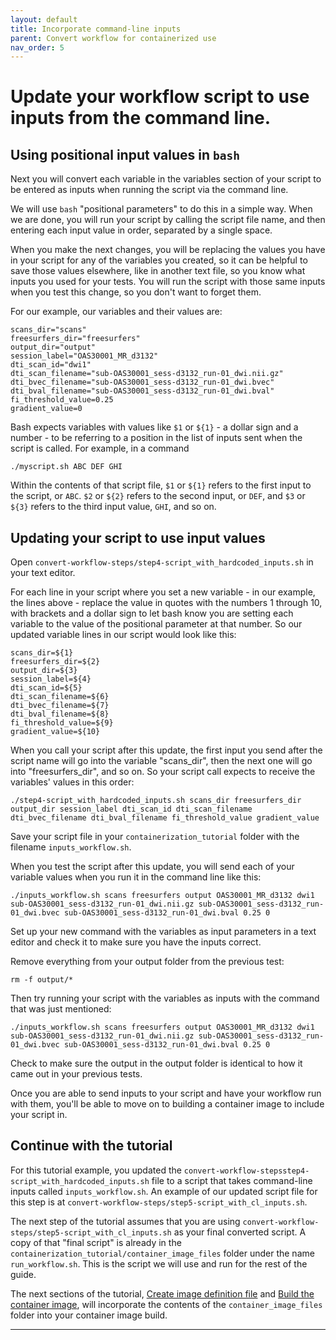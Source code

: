 ```yaml
---
layout: default
title: Incorporate command-line inputs
parent: Convert workflow for containerized use
nav_order: 5
---
```


# Update your workflow script to use inputs from the command line.

## Using positional input values in `bash`

Next you will convert each variable in the variables section of your script to be entered as inputs when running the script via the command line. 

We will use `bash` "positional parameters" to do this in a simple way. When we are done, you will run your script by calling the script file name, and then entering each input value in order, separated by a single space.

When you make the next changes, you will be replacing the values you have in your script for any of the variables you created, so it can be helpful to save those values elsewhere, like in another text file, so you know what inputs you used for your tests. You will run the script with those same inputs when you test this change, so you don't want to forget them.

For our example, our variables and their values are:
```
scans_dir="scans"
freesurfers_dir="freesurfers"
output_dir="output"
session_label="OAS30001_MR_d3132"
dti_scan_id="dwi1"
dti_scan_filename="sub-OAS30001_sess-d3132_run-01_dwi.nii.gz"
dti_bvec_filename="sub-OAS30001_sess-d3132_run-01_dwi.bvec"
dti_bval_filename="sub-OAS30001_sess-d3132_run-01_dwi.bval"
fi_threshold_value=0.25
gradient_value=0
```

Bash expects variables with values like `$1` or `${1}` - a dollar sign and a number - to be referring to a position in the list of inputs sent when the script is called. For example, in a command
```
./myscript.sh ABC DEF GHI
``` 
Within the contents of that script file, `$1` or `${1}` refers to the first input to the script, or `ABC`. `$2` or `${2}` refers to the second input, or `DEF`, and `$3` or `${3}` refers to the third input value, `GHI`, and so on. 

## Updating your script to use input values

Open `convert-workflow-steps/step4-script_with_hardcoded_inputs.sh` in your text editor.

For each line in your script where you set a new variable - in our example, the lines above - replace the value in quotes with the numbers 1 through 10, with brackets and a dollar sign to let bash know you are setting each variable to the value of the positional parameter at that number. So our updated variable lines in our script would look like this:

```
scans_dir=${1}
freesurfers_dir=${2}
output_dir=${3}
session_label=${4}
dti_scan_id=${5}
dti_scan_filename=${6}
dti_bvec_filename=${7}
dti_bval_filename=${8}
fi_threshold_value=${9}
gradient_value=${10}
```

When you call your script after this update, the first input you send after the script name will go into the variable "scans_dir", then the next one will go into "freesurfers_dir", and so on. So your script call expects to receive the variables' values in this order:
```
./step4-script_with_hardcoded_inputs.sh scans_dir freesurfers_dir output_dir session_label dti_scan_id dti_scan_filename dti_bvec_filename dti_bval_filename fi_threshold_value gradient_value
```

Save your script file in your `containerization_tutorial` folder with the filename `inputs_workflow.sh`. 

When you test the script after this update, you will send each of your variable values when you run it in the command line like this:
```
./inputs_workflow.sh scans freesurfers output OAS30001_MR_d3132 dwi1 sub-OAS30001_sess-d3132_run-01_dwi.nii.gz sub-OAS30001_sess-d3132_run-01_dwi.bvec sub-OAS30001_sess-d3132_run-01_dwi.bval 0.25 0
```

Set up your new command with the variables as input parameters in a text editor and check it to make sure you have the inputs correct. 

Remove everything from your output folder from the previous test:
```
rm -f output/*
```

Then try running your script with the variables as inputs with the command that was just mentioned:
```
./inputs_workflow.sh scans freesurfers output OAS30001_MR_d3132 dwi1 sub-OAS30001_sess-d3132_run-01_dwi.nii.gz sub-OAS30001_sess-d3132_run-01_dwi.bvec sub-OAS30001_sess-d3132_run-01_dwi.bval 0.25 0
```

Check to make sure the output in the output folder is identical to how it came out in your previous tests.

Once you are able to send inputs to your script and have your workflow run with them, you'll be able to move on to building a container image to include your script in. 

## Continue with the tutorial

For this tutorial example, you updated the `convert-workflow-stepsstep4-script_with_hardcoded_inputs.sh` file to a script that takes command-line inputs called `inputs_workflow.sh`. An example of our updated script file for this step is at `convert-workflow-steps/step5-script_with_cl_inputs.sh`. 

The next step of the tutorial assumes that you are using `convert-workflow-steps/step5-script_with_cl_inputs.sh` as your final converted script. A copy of that "final script" is already in the `containerization_tutorial/container_image_files` folder under the name `run_workflow.sh`. This is the script we will use and run for the rest of the guide.

The next sections of the tutorial, [Create image definition file] and [Build the container image], will incorporate the contents of the `container_image_files` folder into your container image build.

----
[Create image definition file]:https://sarahkeefe.github.io/containerizing-neuroimaging-workflows/4-create-image-definition-file/
[Build the container image]:https://sarahkeefe.github.io/containerizing-neuroimaging-workflows/5-build-the-container-image/
